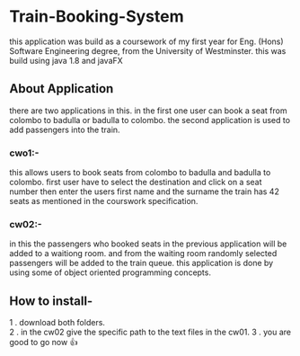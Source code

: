 # Train-Booking-System
this application was build as a coursework of my first year for Eng. (Hons) Software Engineering degree, from the University of Westminster.
this was build using java 1.8 and javaFX

## About Application
there are two applications in this. in the first one user can book a seat from colombo to badulla or badulla to colombo. the second application is used to add passengers into the train. <br/>

### cwo1:-
this allows users to book seats from colombo to badulla and badulla to colombo.
first user have to select the destination and click on a seat number then enter the users first name and the surname
the train has 42 seats as mentioned in the courswork specification.

### cw02:-
in this the passengers who booked seats in the previous application will be added to a waitiong room. and from the waiting room randomly selected passengers will be added to the train queue. this application is done by using some of object oriented programming concepts.

## How to install-
1 . download both folders. <br/>
2 . in the cw02 give the specific path to the text files in the cw01.
3 . you are good to go now 👍
